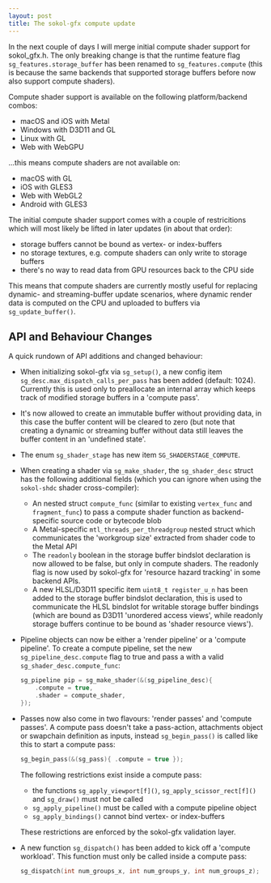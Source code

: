 ```yaml
---
layout: post
title: The sokol-gfx compute update
---
```


In the next couple of days I will merge initial compute shader support
for sokol_gfx.h. The only breaking change is that the runtime feature flag
`sg_features.storage_buffer` has been renamed to `sg_features.compute`
(this is because the same backends that supported storage buffers before
now also support compute shaders).

Compute shader support is available on the following platform/backend combos:

- macOS and iOS with Metal
- Windows with D3D11 and GL
- Linux with GL
- Web with WebGPU

...this means compute shaders are not available on:

- macOS with GL
- iOS with GLES3
- Web with WebGL2
- Android with GLES3

The initial compute shader support comes with a couple of restricitions
which will most likely be lifted in later updates (in about that order):

- storage buffers cannot be bound as vertex- or index-buffers
- no storage textures, e.g. compute shaders can only write to storage buffers
- there's no way to read data from GPU resources back to the CPU side

This means that compute shaders are currently mostly useful for replacing
dynamic- and streaming-buffer update scenarios, where dynamic render
data is computed on the CPU and uploaded to buffers via `sg_update_buffer()`.

## API and Behaviour Changes

A quick rundown of API additions and changed behaviour:

- When initializing sokol-gfx via `sg_setup()`, a new config item
  `sg_desc.max_dispatch_calls_per_pass` has been added (default: 1024).
  Currently this is used only to preallocate an internal array which keeps
  track of modified storage buffers in a 'compute pass'.

- It's now allowed to create an immutable buffer without providing data,
  in this case the buffer content will be cleared to zero (but note that
  creating a dynamic or streaming buffer without data still leaves the
  buffer content in an 'undefined state'.

- The enum `sg_shader_stage` has new item `SG_SHADERSTAGE_COMPUTE`.

- When creating a shader via `sg_make_shader`, the `sg_shader_desc` struct
  has the following additional fields (which you can ignore when using the `sokol-shdc`
  shader cross-compiler):
    - An nested struct `compute_func` (similar to existing `vertex_func` and `fragment_func`)
      to pass a compute shader function as backend-specific source code
      or bytecode blob
    - A Metal-specific `mtl_threads_per_threadgroup` nested struct which
      communicates the 'workgroup size' extracted from shader code to the Metal API
    - The `readonly` boolean in the storage buffer bindslot declaration is now
      allowed to be false, but only in compute shaders. The readonly flag is
      now used by sokol-gfx for 'resource hazard tracking' in some backend APIs.
    - A new HLSL/D3D11 specific item `uint8_t register_u_n` has been added to
      the storage buffer bindslot declaration, this is used to communicate the
      HLSL bindslot for writable storage buffer bindings (which are bound as D3D11
      'unordered access views', while readonly storage buffers continue to be
      bound as 'shader resource views').

- Pipeline objects can now be either a 'render pipeline' or a 'compute pipeline'.
  To create a compute pipeline, set the new `sg_pipeline_desc.compute` flag to true
  and pass a with a valid `sg_shader_desc.compute_func`:

    ```c
    sg_pipeline pip = sg_make_shader(&(sg_pipeline_desc){
        .compute = true,
        .shader = compute_shader,
    });
    ```

- Passes now also come in two flavours: 'render passes' and 'compute passes'.
  A compute pass doesn't take a pass-action, attachments object or
  swapchain definition as inputs, instead `sg_begin_pass()` is called like
  this to start a compute pass:

    ```c
    sg_begin_pass(&(sg_pass){ .compute = true });
    ```

  The following restrictions exist inside a compute pass:
    - the functions `sg_apply_viewport[f]()`, `sg_apply_scissor_rect[f]()` and
      `sg_draw()` must not be called
    - `sg_apply_pipeline()` must be called with a compute pipeline object
    - `sg_apply_bindings()` cannot bind vertex- or index-buffers

  These restrictions are enforced by the sokol-gfx validation layer.

- A new function `sg_dispatch()` has been added to kick off a 'compute workload'.
  This function must only be called inside a compute pass:

    ```c
    sg_dispatch(int num_groups_x, int num_groups_y, int num_groups_z);
    ```
